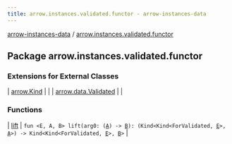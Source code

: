 ```yaml
---
title: arrow.instances.validated.functor - arrow-instances-data
---
```


[arrow-instances-data](../index.html) / [arrow.instances.validated.functor](./index.html)

## Package arrow.instances.validated.functor

### Extensions for External Classes

| [arrow.Kind](arrow.-kind/index.html) |  |
| [arrow.data.Validated](arrow.data.-validated/index.html) |  |

### Functions

| [lift](lift.html) | `fun <E, A, B> lift(arg0: (`[`A`](lift.html#A)`) -> `[`B`](lift.html#B)`): (Kind<Kind<ForValidated, `[`E`](lift.html#E)`>, `[`A`](lift.html#A)`>) -> Kind<Kind<ForValidated, `[`E`](lift.html#E)`>, `[`B`](lift.html#B)`>` |

